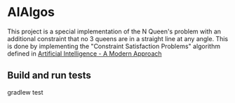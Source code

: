 # AIAlgos

This project is a special implementation of the N Queen's problem with an additional constraint that no 3 queens are in a straight line at any angle.
This is done by implementing the "Constraint Satisfaction Problems" algorithm defined in [Artificial Intelligence - A Modern Approach](http://aima.cs.berkeley.edu/) 

## Build and run tests
gradlew test

